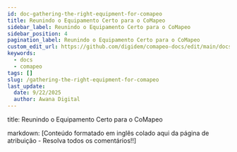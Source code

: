 ```yaml
---
id: doc-gathering-the-right-equipment-for-comapeo
title: Reunindo o Equipamento Certo para o CoMapeo
sidebar_label: Reunindo o Equipamento Certo para o CoMapeo
sidebar_position: 4
pagination_label: Reunindo o Equipamento Certo para o CoMapeo
custom_edit_url: https://github.com/digidem/comapeo-docs/edit/main/docs/gathering-the-right-equipment-for-comapeo.md
keywords:
  - docs
  - comapeo
tags: []
slug: /gathering-the-right-equipment-for-comapeo
last_update:
  date: 9/22/2025
  author: Awana Digital
---
```


title: Reunindo o Equipamento Certo para o CoMapeo


markdown:
[Conteúdo formatado em inglês colado aqui da página de atribuição - Resolva todos os comentários!!]

